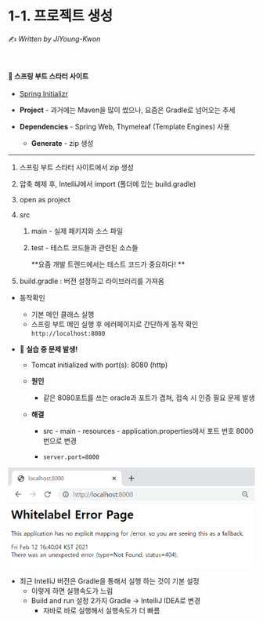 # 1-1. 프로젝트 생성

:writing_hand: *Written by JiYoung-Kwon*

<br/>

#### :pushpin: 스프링 부트 스타터 사이트

* [Spring Initializr](https://start.spring.io/)
* **Project** - 과거에는 Maven을 많이 썼으나, 요즘은 Gradle로 넘어오는 추세

* **Dependencies** - Spring Web, Thymeleaf (Template Engines) 사용
  * **Generate** - zip 생성

***

1. 스프링 부트 스타터 사이트에서 zip 생성

2. 압축 해제 후, IntelliJ에서 import (폴더에 있는 build.gradle)

3. open as project

4. src

   1. main - 실제 패키지와 소스 파일

   2. test -  테스트 코드들과 관련된 소스들

      **요즘 개발 트렌드에서는 테스트 코드가 중요하다! **

5. build.gradle : 버전 설정하고 라이브러리를 가져옴

* 동작확인

  * 기본 메인 클래스 실행
  * 스프링 부트 메인 실행 후 에러페이지로 간단하게 동작 확인 `http://localhost:8080`

* :rotating_light: **실습 중 문제 발생!**

  * Tomcat initialized with port(s): 8080 (http)

  * **원인**

    * 같은 8080포트를 쓰는 oracle과 포트가 겹쳐, 접속 시 인증 필요 문제 발생

  * **해결** 
  
    * src - main - resources - application.properties에서 포트 번호 8000번으로 변경
  
    * ```properties
      server.port=8000
      ```

![image-20210212170255598](https://github.com/JiYoung-Kwon/Learn-Inflearn-Spring/blob/main/images/1.png)

* 최근 IntelliJ 버전은 Gradle을 통해서 실행 하는 것이 기본 설정
  * 이렇게 하면 실행속도가 느림
  * Build and run 설정 2가지 Gradle -> IntelliJ IDEA로 변경
    * 자바로 바로 실행해서 실행속도가 더 빠름

<br/>
